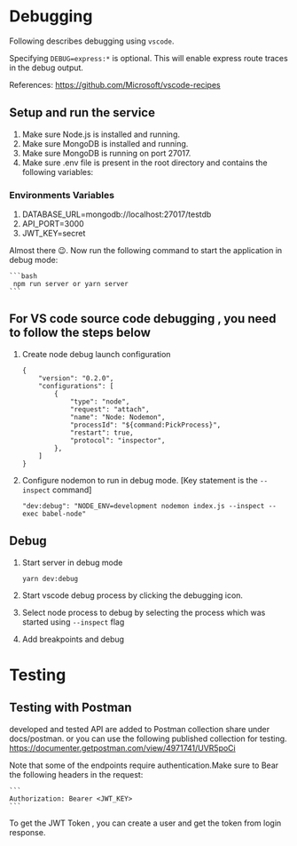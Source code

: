 # Debugging

Following describes debugging using `vscode`.

Specifying `DEBUG=express:*` is optional. This will enable express route traces in the debug output.

References: <https://github.com/Microsoft/vscode-recipes>

## Setup and run the service

1. Make sure Node.js is installed and running.
2. Make sure MongoDB is installed and running.
3. Make sure MongoDB is running on port 27017.
4. Make sure .env file is present in the root directory and contains the following variables:

### Environments Variables
 <!-- Please note following are for testing and debugging purpose do not use in production -->  
 1. DATABASE_URL=mongodb://localhost:27017/testdb
 2. API_PORT=3000
 3. JWT_KEY=secret

Almost there 😉. Now run the following command to start the application in debug mode:

    ```bash
     npm run server or yarn server
    ```

## For VS code source code debugging , you need to follow the steps below

1. Create node debug launch configuration

   ```
   {
       "version": "0.2.0",
       "configurations": [
           {
               "type": "node",
               "request": "attach",
               "name": "Node: Nodemon",
               "processId": "${command:PickProcess}",
               "restart": true,
               "protocol": "inspector",
           },
       ]
   }
   ```

2. Configure nodemon to run in debug mode. [Key statement is the ``--inspect`` command]

   ```
   "dev:debug": "NODE_ENV=development nodemon index.js --inspect --exec babel-node"
   ```

## Debug

1. Start server in debug mode

   ```
   yarn dev:debug
   ```

2. Start vscode debug process by clicking the debugging icon.

3. Select node process to debug by selecting the process which was started using `--inspect` flag

4. Add breakpoints and debug

# Testing

## Testing with Postman

developed and tested API are added to Postman collection share under docs/postman.
or you can use the following published collection for testing.
<https://documenter.getpostman.com/view/4971741/UVR5poCi>

Note that some of the endpoints require authentication.Make sure to Bear the following headers in the request:

    ```
    Authorization: Bearer <JWT_KEY>
    ```

To get the JWT Token , you can create a user and get the token from login response.
